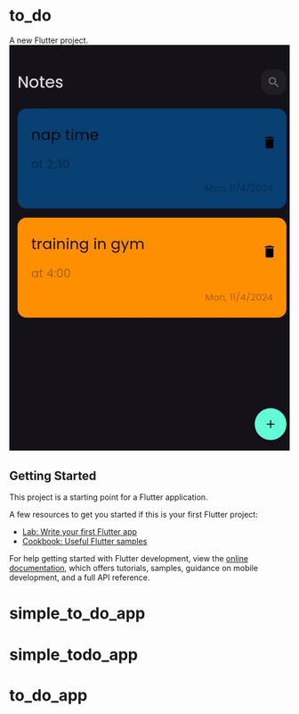 # to_do

A new Flutter project.
![img alt](https://github.com/m313a313/simple_to_do_app/blob/c7749e883d9b4c13dbb57b6000026e6d6997374b/Screenshot%202024-11-04%20102943.jpg)
## Getting Started

This project is a starting point for a Flutter application.

A few resources to get you started if this is your first Flutter project:

- [Lab: Write your first Flutter app](https://docs.flutter.dev/get-started/codelab)
- [Cookbook: Useful Flutter samples](https://docs.flutter.dev/cookbook)

For help getting started with Flutter development, view the
[online documentation](https://docs.flutter.dev/), which offers tutorials,
samples, guidance on mobile development, and a full API reference.
# simple_to_do_app
# simple_todo_app
# to_do_app
